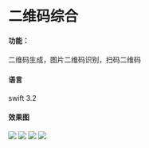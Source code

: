# 二维码综合
####  功能：
二维码生成，图片二维码识别，扫码二维码

#### 语言
swift 3.2

#### 效果图

![](http://upload-images.jianshu.io/upload_images/9242195-8b1091f460c4dc8c.PNG?imageMogr2/auto-orient/strip%7CimageView2/2/w/1240)
![](http://upload-images.jianshu.io/upload_images/9242195-3afdd0cdd727dc96.PNG?imageMogr2/auto-orient/strip%7CimageView2/2/w/1240)
![](http://upload-images.jianshu.io/upload_images/9242195-726cb3c60a771a3c.PNG?imageMogr2/auto-orient/strip%7CimageView2/2/w/1240)
![](http://upload-images.jianshu.io/upload_images/9242195-ceaf67f1f543d37d.PNG?imageMogr2/auto-orient/strip%7CimageView2/2/w/1240)










